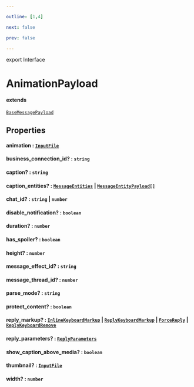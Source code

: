 ```yaml
---

outline: [1,4]

next: false

prev: false

---
```


export Interface
# AnimationPayload
#### extends
 [`BaseMessagePayload`](./BaseMessagePayload.md)

## Properties

#### animation : [`InputFile`](../type-aliases/InputFile.md)

#### business_connection_id? : `string`

#### caption? : `string`

#### caption_entities? : [`MessageEntities`](../classes/MessageEntities.md) \| [`MessageEntityPayload[]`](./MessageEntityPayload.md)

#### chat_id? : `string` \| `number`

#### disable_notification? : `boolean`

#### duration? : `number`

#### has_spoiler? : `boolean`

#### height? : `number`

#### message_effect_id? : `string`

#### message_thread_id? : `number`

#### parse_mode? : `string`

#### protect_content? : `boolean`

#### reply_markup? : [`InlineKeyboardMarkup`](../classes/InlineKeyboardMarkup.md) \| [`ReplyKeyboardMarkup`](../classes/ReplyKeyboardMarkup.md) \| [`ForceReply`](../classes/ForceReply.md) \| [`ReplyKeyboardRemove`](../classes/ReplyKeyboardRemove.md)

#### reply_parameters? : [`ReplyParameters`](./ReplyParameters.md)

#### show_caption_above_media? : `boolean`

#### thumbnail? : [`InputFile`](../type-aliases/InputFile.md)

#### width? : `number`
